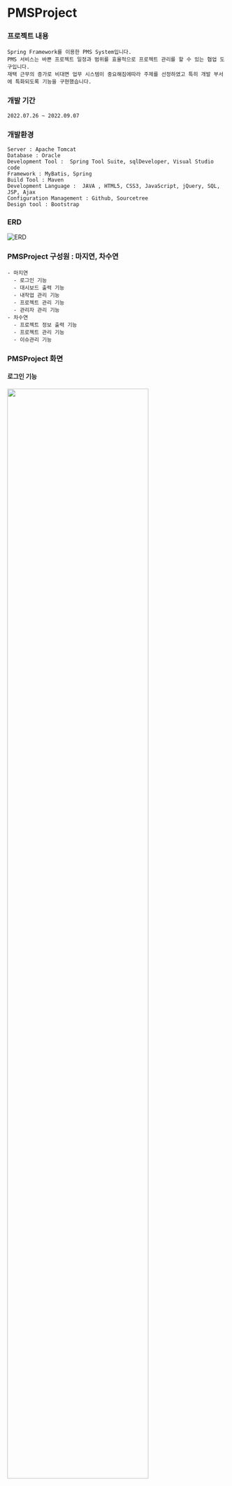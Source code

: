 #  PMSProject

### 프로젝트 내용
```
Spring Framework를 이용한 PMS System입니다. 
PMS 서비스는 바쁜 프로젝트 일정과 범위를 효율적으로 프로젝트 관리를 할 수 있는 협업 도구입니다. 
재택 근무의 증가로 비대면 업무 시스템이 중요해짐에따라 주제를 선정하였고 특히 개발 부서에 특화되도록 기능을 구현했습니다.
```

### 개발 기간
```
2022.07.26 ~ 2022.09.07
```

### 개발환경  
```
Server : Apache Tomcat 
Database : Oracle
Development Tool :  Spring Tool Suite, sqlDeveloper, Visual Studio code
Framework : MyBatis, Spring
Build Tool : Maven
Development Language :  JAVA , HTML5, CSS3, JavaScript, jQuery, SQL, JSP, Ajax
Configuration Management : Github, Sourcetree 
Design tool : Bootstrap
```

### ERD
![ERD](https://user-images.githubusercontent.com/97590398/184394968-7831821d-dd34-421f-93a8-266f6b821fa7.png)

###  PMSProject 구성원 : 마지연, 차수연
```
- 마지연 
  - 로그인 기능
  - 대시보드 출력 기능
  - 내작업 관리 기능
  - 프로젝트 관리 기능
  - 관리자 관리 기능 
- 차수연 
  - 프로젝트 정보 출력 기능
  - 프로젝트 관리 기능
  - 이슈관리 기능
```

###  PMSProject 화면
#### 로그인 기능
<img width="80%" src="{이미지 경로}"/>

### TroublShooting
```
- 마지연 : 
로그인 기능은 session을 이용했지만 당시 출력의 용이성만을 고려해 너무 많은 값을 저장했습니다. 
프로젝트를 진행하면서 session의 사용 빈도가 높아짐에 따라 공부해 보니 쿠키에 허용되는 용량이 작으며 클라이언트가 많아질 때 문제가 발생하기 때문에 최소한의 정보를 저장해야 한다는 것을 알게 되었습니다. 
또 Controller에서 model에 객체를 담아 페이지에서 출력하도록 구현했는데 Bootstrap에서 지원하는 table에 관련된 기능들은 Ajax 방식을 활용했을 때 더 구현하기 쉬웠겠다는 아쉬움이 있었습니다.
비록 모든 페이지 부분에서 완벽하게 끝내지 못했지만 시간 내에 구현해야 하는 필수 기능들을 완성했으며 놓치고 있던 부분들에 대해 다시 공부하는 계기였습니다.
- 차수연 : 
첫번째 웹 프로젝트는 JSP&Servlet을 이용하였지만 이번 두번째 웹 프로젝트는 Spring Framework, Mybatis, Tiles을 사용하여 이전 프로젝트보다 코드가 훨씬 간편해지고 코드관리가 수월하다라는 것을 느꼈습니다.
```
